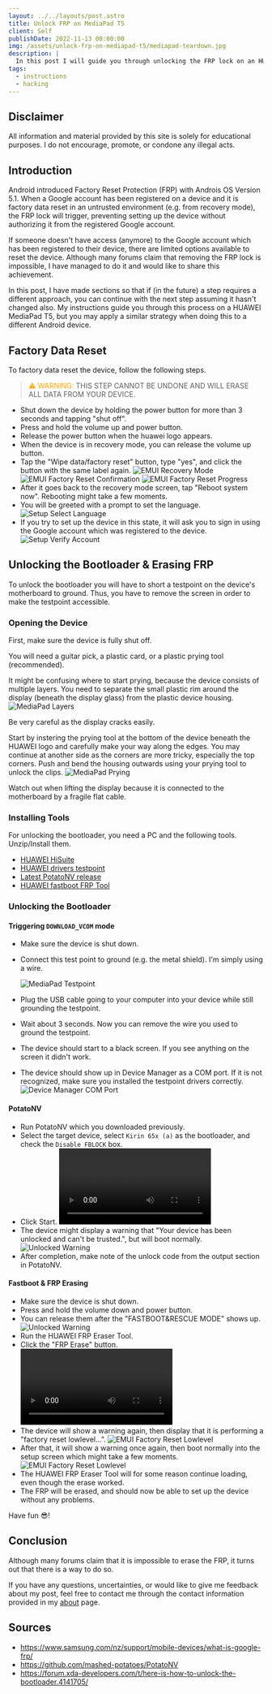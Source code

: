 ```yaml
---
layout: ../../layouts/post.astro
title: Unlock FRP on MediaPad T5
client: Self
publishDate: 2022-11-13 00:00:00
img: /assets/unlock-frp-on-mediapad-t5/mediapad-teardown.jpg
description: |
  In this post I will guide you through unlocking the FRP lock on an HUAWEI MediaPad T5.
tags:
  - instructions
  - hacking
---
```


## Disclaimer

All information and material provided by this site is solely for educational purposes. I do not encourage, promote, or condone any illegal acts.

## Introduction

Android introduced Factory Reset Protection (FRP) with Androis OS Version 5.1. When a Google account has been registered on a device and it is factory data reset in an untrusted environment (e.g. from recovery mode), the FRP lock will trigger, preventing setting up the device without authorizing it from the registered Google account.

If someone doesn't have access (anymore) to the Google account which has been registered to their device, there are limited options available to reset the device. Although many forums claim that removing the FRP lock is impossible, I have managed to do it and would like to share this achievement.

In this post, I have made sections so that if (in the future) a step requires a different approach, you can continue with the next step assuming it hasn't changed also. My instructions guide you through this process on a HUAWEI MediaPad T5, but you may apply a similar strategy when doing this to a different Android device.

## Factory Data Reset

To factory data reset the device, follow the following steps.

> <span style="color:orange">&#9888; WARNING:</span> THIS STEP CANNOT BE UNDONE AND WILL ERASE ALL DATA FROM YOUR DEVICE.

- Shut down the device by holding the power button for more than 3 seconds and tapping "shut off".
- Press and hold the volume up and power button.
- Release the power button when the huawei logo appears.
- When the device is in recovery mode, you can release the volume up button.
- Tap the "Wipe data/factory reset" button, type "yes", and click the button with the same label again.
  <img alt="EMUI Recovery Mode" src="/assets/unlock-frp-on-mediapad-t5/emui-recovery-mode.jpg">
  <img alt="EMUI Factory Reset Confirmation" src="/assets/unlock-frp-on-mediapad-t5/emui-fr-confirm.jpg">
  <img alt="EMUI Factory Reset Progress" src="/assets/unlock-frp-on-mediapad-t5/emui-fr-progress.jpg">
- After it goes back to the recovery mode screen, tap "Reboot system now". Rebooting might take a few moments.
- You will be greeted with a prompt to set the language.
  <img alt="Setup Select Language" src="/assets/unlock-frp-on-mediapad-t5/setup-sel-lang.jpg">
- If you try to set up the device in this state, it will ask you to sign in using the Google account which was registered to the device.
  <img alt="Setup Verify Account" src="/assets/unlock-frp-on-mediapad-t5/setup-verify-acc.jpg">

## Unlocking the Bootloader & Erasing FRP

To unlock the bootloader you will have to short a testpoint on the device's motherboard to ground. Thus, you have to remove the screen in order to make the testpoint accessible.

### Opening the Device

First, make sure the device is fully shut off.

You will need a guitar pick, a plastic card, or a plastic prying tool (recommended).

It might be confusing where to start prying, because the device consists of multiple layers. You need to separate the small plastic rim around the display (beneath the display glass) from the plastic device housing.
<img alt="MediaPad Layers" src="/assets/unlock-frp-on-mediapad-t5/mediapad-layers.jpg">

Be very careful as the display cracks easily.

Start by instering the prying tool at the bottom of the device beneath the HUAWEI logo and carefully make your way along the edges. You may continue at another side as the corners are more tricky, especially the top corners.
Push and bend the housing outwards using your prying tool to unlock the clips.
<img alt="MediaPad Prying" src="/assets/unlock-frp-on-mediapad-t5/mediapad-prying.jpg">

Watch out when lifting the display because it is connected to the motherboard by a fragile flat cable.

### Installing Tools

For unlocking the bootloader, you need a PC and the following tools. Unzip/Install them.

- [HUAWEI HiSuite](https://consumer.huawei.com/en/support/hisuite/)
- [HUAWEI drivers testpoint](https://files.dc-unlocker.com/share.html?v=share/18B15B9D02C945A79B1967234CECB423)
- [Latest PotatoNV release](https://github.com/mashed-potatoes/PotatoNV/releases/latest)
- [HUAWEI fastboot FRP Tool](https://www.gsmofficial.com/huawei-fastboot-frp-erase-tool-ver1006/)

### Unlocking the Bootloader

#### Triggering `DOWNLOAD_VCOM` mode

- Make sure the device is shut down.
- Connect this test point to ground (e.g. the metal shield). I'm simply using a wire.

  <img alt="MediaPad Testpoint" src="/assets/unlock-frp-on-mediapad-t5/mediapad-teardown-testpoint.jpg">

- Plug the USB cable going to your computer into your device while still grounding the testpoint.
- Wait about 3 seconds. Now you can remove the wire you used to ground the testpoint.
- The device should start to a black screen. If you see anything on the screen it didn't work.
- The device should show up in Device Manager as a COM port. If it is not recognized, make sure you installed the testpoint drivers correctly.
  <img alt="Device Manager COM Port" src="/assets/unlock-frp-on-mediapad-t5/device-man-com-port.png">

#### PotatoNV

- Run PotatoNV which you downloaded previously.
- Select the target device, select `Kirin 65x (a)` as the bootloader, and check the `Disable FBLOCK` box.
- Click Start.
  <video controls loop>
    <source src="/assets/unlock-frp-on-mediapad-t5/potatonv.mp4" type="video/mp4">
    Your browser does not support the video tag.
  </video>
- The device might display a warning that "Your device has been unlocked and can't be trusted.", but will boot normally.
  <img alt="Unlocked Warning" src="/assets/unlock-frp-on-mediapad-t5/unlocked-warning.jpg">
- After completion, make note of the unlock code from the output section in PotatoNV.

#### Fastboot & FRP Erasing

- Make sure the device is shut down.
- Press and hold the volume down and power button.
- You can release them after the "FASTBOOT&RESCUE MODE" shows up.
  <img alt="Unlocked Warning" src="/assets/unlock-frp-on-mediapad-t5/fastboot.jpg">
- Run the HUAWEI FRP Eraser Tool.
- Click the "FRP Erase" button.
  <video controls loop>
    <source src="/assets/unlock-frp-on-mediapad-t5/huawei-frp-eraser-tool.mp4" type="video/mp4">
    Your browser does not support the video tag.
  </video>
- The device will show a warning again, then display that it is performing a "factory reset lowlevel...".
  <img alt="EMUI Factory Reset Lowlevel" src="/assets/unlock-frp-on-mediapad-t5/emui-factory-reset-lowlevel.jpg">
- After that, it will show a warning once again, then boot normally into the setup screen which might take a few moments.
  <img alt="EMUI Factory Reset Lowlevel" src="/assets/unlock-frp-on-mediapad-t5/unlocked-warning-2.jpg">
- The HUAWEI FRP Eraser Tool will for some reason continue loading, even though the erase worked.
- The FRP will be erased, and should now be able to set up the device without any problems.

Have fun 😎!

## Conclusion

Although many forums claim that it is impossible to erase the FRP, it turns out that there is a way to do so.

If you have any questions, uncertainties, or would like to give me feedback about my post, feel free to contact me through the contact information provided in my [about](/about) page.

## Sources

- <https://www.samsung.com/nz/support/mobile-devices/what-is-google-frp/>
- <https://github.com/mashed-potatoes/PotatoNV>
- <https://forum.xda-developers.com/t/here-is-how-to-unlock-the-bootloader.4141705/>

